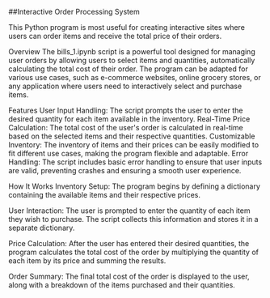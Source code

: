 ##Interactive Order Processing System

This Python program is most useful for creating interactive sites where users can order items and receive the total price of their orders.

Overview
The bills_1.ipynb script is a powerful tool designed for managing user orders by allowing users to select items and quantities, automatically calculating the total cost of their order. The program can be adapted for various use cases, such as e-commerce websites, online grocery stores, or any application where users need to interactively select and purchase items.

Features
User Input Handling: The script prompts the user to enter the desired quantity for each item available in the inventory.
Real-Time Price Calculation: The total cost of the user's order is calculated in real-time based on the selected items and their respective quantities.
Customizable Inventory: The inventory of items and their prices can be easily modified to fit different use cases, making the program flexible and adaptable.
Error Handling: The script includes basic error handling to ensure that user inputs are valid, preventing crashes and ensuring a smooth user experience.

How It Works
Inventory Setup: The program begins by defining a dictionary containing the available items and their respective prices.

User Interaction: The user is prompted to enter the quantity of each item they wish to purchase. The script collects this information and stores it in a separate dictionary.

Price Calculation: After the user has entered their desired quantities, the program calculates the total cost of the order by multiplying the quantity of each item by its price and summing the results.

Order Summary: The final total cost of the order is displayed to the user, along with a breakdown of the items purchased and their quantities.


